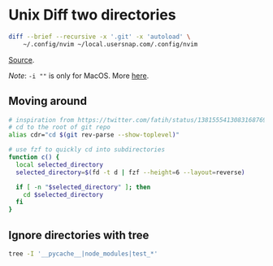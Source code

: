 Unix Diff two directories
===

```bash
diff --brief --recursive -x '.git' -x 'autoload' \
    ~/.config/nvim ~/local.usersnap.com/.config/nvim
```

[Source](https://stackoverflow.com/questions/4804405/search-and-replace-in-vim-across-all-the-project-files).

*Note*: `-i ""` is only for MacOS. More [here](https://stackoverflow.com/questions/34533893/sed-command-creating-unwanted-duplicates-of-file-with-e-extension).

Moving around
---

```bash
# inspiration from https://twitter.com/fatih/status/1381555413083168769
# cd to the root of git repo
alias cdr="cd $(git rev-parse --show-toplevel)"

# use fzf to quickly cd into subdirectories
function c() {
  local selected_directory
  selected_directory=$(fd -t d | fzf --height=6 --layout=reverse)

  if [ -n "$selected_directory" ]; then
    cd $selected_directory
  fi
}
```

Ignore directories with tree
---

```bash
tree -I '__pycache__|node_modules|test_*'
```